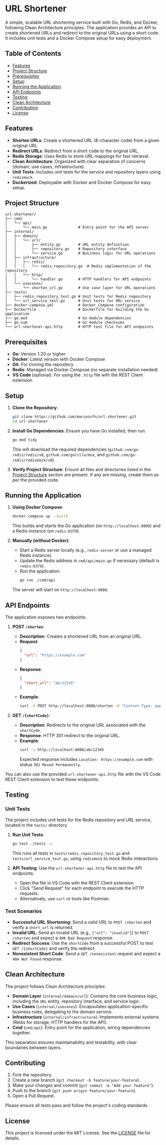 # URL Shortener

A simple, scalable URL shortening service built with Go, Redis, and Docker, following Clean Architecture principles. The application provides an API to create shortened URLs and redirect to the original URLs using a short code. It includes unit tests and a Docker Compose setup for easy deployment.

## Table of Contents

- [Features](#features)
- [Project Structure](#project-structure)
- [Prerequisites](#prerequisites)
- [Setup](#setup)
- [Running the Application](#running-the-application)
- [API Endpoints](#api-endpoints)
- [Testing](#testing)
- [Clean Architecture](#clean-architecture)
- [Contributing](#contributing)
- [License](#license)

## Features

- **Shorten URLs**: Create a shortened URL (8-character code) from a given original URL.
- **Redirect URLs**: Redirect from a short code to the original URL.
- **Redis Storage**: Uses Redis to store URL mappings for fast retrieval.
- **Clean Architecture**: Organized with clear separation of concerns (domain, use cases, infrastructure).
- **Unit Tests**: Includes unit tests for the service and repository layers using `redismock`.
- **Dockerized**: Deployable with Docker and Docker Compose for easy setup.

## Project Structure

```
url-shortener/
├── cmd/
│   └── api/
│       └── main.go              # Entry point for the API server
├── internal/
│   ├── domain/
│   │   └── url/
│   │       ├── entity.go        # URL entity definition
│   │       ├── repository.go    # Repository interface
│   │       └── service.go       # Business logic for URL operations
│   ├── infrastructure/
│   │   ├── redis/
│   │   │   └── redis_repository.go  # Redis implementation of the repository
│   │   └── http/
│   │       └── handler.go       # HTTP handlers for API endpoints
│   └── usecases/
│       └── shorten_url.go       # Use case layer for URL operations
├── tests/
│   ├── redis_repository_test.go # Unit tests for Redis repository
│   └── url_service_test.go      # Unit tests for URL service
├── docker-compose.yml           # Docker Compose configuration
├── Dockerfile                   # Dockerfile for building the Go application
├── go.mod                       # Go module dependencies
├── go.sum                       # Go module checksums
└── url-shortener-api.http       # HTTP test file for API endpoints
```

## Prerequisites

- **Go**: Version 1.20 or higher
- **Docker**: Latest version with Docker Compose
- **Git**: For cloning the repository
- **Redis**: Managed via Docker Compose (no separate installation needed)
- **VS Code** (optional): For using the `.http` file with the REST Client extension

## Setup

1. **Clone the Repository**:

   ```bash
   git clone https://github.com/marcosvfn/url-shortener.git
   cd url-shortener
   ```

2. **Install Go Dependencies**:
   Ensure you have Go installed, then run:

   ```bash
   go mod tidy
   ```

   This will download the required dependencies (`github.com/go-redis/redis/v8`, `github.com/gorilla/mux`, and `github.com/go-redis/redismock/v8`).

3. **Verify Project Structure**:
   Ensure all files and directories listed in the [Project Structure](#project-structure) section are present. If any are missing, create them as per the provided code.

## Running the Application

1. **Using Docker Compose**:

   ```bash
   docker-compose up --build
   ```

   This builds and starts the Go application (on `http://localhost:8080`) and a Redis instance (on `redis:6379`).

2. **Manually (without Docker)**:

   - Start a Redis server locally (e.g., `redis-server` or use a managed Redis instance).
   - Update the Redis address in `cmd/api/main.go` if necessary (default is `redis:6379`).
   - Run the application:
     ```bash
     go run ./cmd/api
     ```

   The server will start on `http://localhost:8080`.

## API Endpoints

The application exposes two endpoints:

1. **POST `/shorten`**:

   - **Description**: Creates a shortened URL from an original URL.
   - **Request**:
     ```json
     {
       "url": "https://example.com"
     }
     ```
   - **Response**:
     ```json
     {
       "short_url": "abc12345"
     }
     ```
   - **Example**:
     ```bash
     curl -X POST http://localhost:8080/shorten -H "Content-Type: application/json" -d '{"url": "https://example.com"}'
     ```

2. **GET `/{shortCode}`**:
   - **Description**: Redirects to the original URL associated with the `shortCode`.
   - **Response**: HTTP 301 redirect to the original URL.
   - **Example**:
     ```bash
     curl -v http://localhost:8080/abc12345
     ```
     Expected response includes `Location: https://example.com` with status `301 Moved Permanently`.

You can also use the provided `url-shortener-api.http` file with the VS Code REST Client extension to test these endpoints.

## Testing

### Unit Tests

The project includes unit tests for the Redis repository and URL service, located in the `tests/` directory.

1. **Run Unit Tests**:

   ```bash
   go test ./tests -v
   ```

   This runs all tests in `tests/redis_repository_test.go` and `tests/url_service_test.go`, using `redismock` to mock Redis interactions.

2. **API Testing**:
   Use the `url-shortener-api.http` file to test the API endpoints:
   - Open the file in VS Code with the REST Client extension.
   - Click "Send Request" for each endpoint to execute the HTTP requests.
   - Alternatively, use `curl` or tools like Postman.

### Test Scenarios

- **Successful URL Shortening**: Send a valid URL to `POST /shorten` and verify a `short_url` is returned.
- **Invalid URL**: Send an invalid URL (e.g., `{"url": "invalid"}`) to `POST /shorten` and expect a `400 Bad Request` response.
- **Redirect Success**: Use the `shortCode` from a successful POST to test `GET /{shortCode}` and verify the redirect.
- **Nonexistent Short Code**: Send a `GET /nonexistent` request and expect a `404 Not Found` response.

## Clean Architecture

The project follows Clean Architecture principles:

- **Domain Layer** (`internal/domain/url`): Contains the core business logic, including the `URL` entity, repository interface, and service logic.
- **Use Cases** (`internal/usecases`): Encapsulates application-specific business rules, delegating to the domain service.
- **Infrastructure** (`internal/infrastructure`): Implements external systems (Redis for storage, HTTP handlers for the API).
- **Cmd** (`cmd/api`): Entry point for the application, wiring dependencies together.

This separation ensures maintainability and testability, with clear boundaries between layers.

## Contributing

1. Fork the repository.
2. Create a new branch (`git checkout -b feature/your-feature`).
3. Make your changes and commit (`git commit -m "Add your feature"`).
4. Push to the branch (`git push origin feature/your-feature`).
5. Open a Pull Request.

Please ensure all tests pass and follow the project's coding standards.

## License

This project is licensed under the MIT License. See the [LICENSE](LICENSE) file for details.

